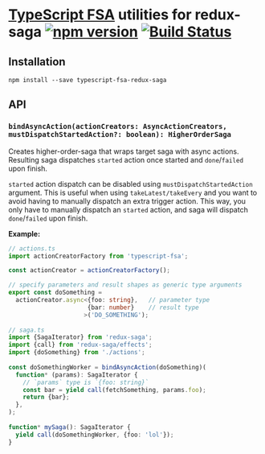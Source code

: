 # [TypeScript FSA](https://github.com/aikoven/typescript-fsa) utilities for redux-saga [![npm version][npm-image]][npm-url] [![Build Status][travis-image]][travis-url]
 
## Installation

```
npm install --save typescript-fsa-redux-saga
```

## API

### `bindAsyncAction(actionCreators: AsyncActionCreators, mustDispatchStartedAction?: boolean): HigherOrderSaga`

Creates higher-order-saga that wraps target saga with async actions.
Resulting saga dispatches `started` action once started and `done`/`failed`
upon finish.

`started` action dispatch can be disabled using `mustDispatchStartedAction` argument. This is useful when using `takeLatest/takeEvery` and you want to avoid having to manually dispatch an extra trigger action. This way, you only have to manually dispatch an `started` action, and saga will dispatch `done`/`failed` upon finish.


**Example:**

```ts
// actions.ts
import actionCreatorFactory from 'typescript-fsa';

const actionCreator = actionCreatorFactory();

// specify parameters and result shapes as generic type arguments
export const doSomething = 
  actionCreator.async<{foo: string},   // parameter type
                      {bar: number}    // result type
                     >('DO_SOMETHING');
                      
// saga.ts
import {SagaIterator} from 'redux-saga';
import {call} from 'redux-saga/effects';
import {doSomething} from './actions';
                      
const doSomethingWorker = bindAsyncAction(doSomething)(
  function* (params): SagaIterator {
    // `params` type is `{foo: string}`
    const bar = yield call(fetchSomething, params.foo);
    return {bar};
  },       
);        
              
function* mySaga(): SagaIterator {
  yield call(doSomethingWorker, {foo: 'lol'});
}              
```

[npm-image]: https://badge.fury.io/js/typescript-fsa-redux-saga.svg
[npm-url]: https://badge.fury.io/js/typescript-fsa-redux-saga
[travis-image]: https://travis-ci.org/aikoven/typescript-fsa-redux-saga.svg?branch=master
[travis-url]: https://travis-ci.org/aikoven/typescript-fsa-redux-saga
